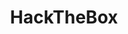 ---
title: HackTheBox
menu:
  sidebar:
    name: HackTheBox
    identifier: hackthebox
    weight: 100
---
